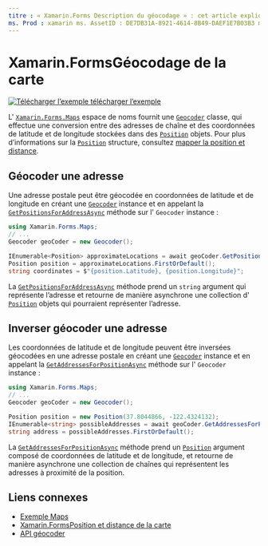```yaml
---
titre : « Xamarin.Forms Description du géocodage » : cet article explique comment géocoder et inverser les données cartographiques géocode, à l’aide de Xamarin.Forms . Classe de géocodeur Maps.»
ms. Prod : xamarin ms. AssetID : DE7DB31A-8921-4614-8B49-DAEF1E7B03B3 ms. Technology : xamarin-Forms Author : davidbritch ms. Author : dabritch ms. Date : 10/22/2019 No-Loc : [ Xamarin.Forms , Xamarin.Essentials ]
---
```


# <a name="xamarinforms-map-geocoding"></a>Xamarin.FormsGéocodage de la carte

[![Télécharger ](~/media/shared/download.png) l’exemple télécharger l’exemple](https://docs.microsoft.com/samples/xamarin/xamarin-forms-samples/workingwithmaps)

L' [`Xamarin.Forms.Maps`](xref:Xamarin.Forms.Maps) espace de noms fournit une [`Geocoder`](xref:Xamarin.Forms.Maps.Geocoder) classe, qui effectue une conversion entre des adresses de chaîne et des coordonnées de latitude et de longitude stockées dans des [`Position`](xref:Xamarin.Forms.Maps.Position) objets. Pour plus d’informations sur la [`Position`](xref:Xamarin.Forms.Maps.Position) structure, consultez [mapper la position et distance](position-distance.md).

## <a name="geocode-an-address"></a>Géocoder une adresse

Une adresse postale peut être géocodée en coordonnées de latitude et de longitude en créant une [`Geocoder`](xref:Xamarin.Forms.Maps.Geocoder) instance et en appelant la [`GetPositionsForAddressAsync`](xref:Xamarin.Forms.Maps.Geocoder.GetPositionsForAddressAsync*) méthode sur l' `Geocoder` instance :

```csharp
using Xamarin.Forms.Maps;
// ...
Geocoder geoCoder = new Geocoder();

IEnumerable<Position> approximateLocations = await geoCoder.GetPositionsForAddressAsync("Pacific Ave, San Francisco, California");
Position position = approximateLocations.FirstOrDefault();
string coordinates = $"{position.Latitude}, {position.Longitude}";
```

La [`GetPositionsForAddressAsync`](xref:Xamarin.Forms.Maps.Geocoder.GetPositionsForAddressAsync*) méthode prend un `string` argument qui représente l’adresse et retourne de manière asynchrone une collection d' [`Position`](xref:Xamarin.Forms.Maps.Position) objets qui pourraient représenter l’adresse.

## <a name="reverse-geocode-an-address"></a>Inverser géocoder une adresse

Les coordonnées de latitude et de longitude peuvent être inversées géocodées en une adresse postale en créant une [`Geocoder`](xref:Xamarin.Forms.Maps.Geocoder) instance et en appelant la [`GetAddressesForPositionAsync`](xref:Xamarin.Forms.Maps.Geocoder.GetAddressesForPositionAsync*) méthode sur l' `Geocoder` instance :

```csharp
using Xamarin.Forms.Maps;
// ...
Geocoder geoCoder = new Geocoder();

Position position = new Position(37.8044866, -122.4324132);
IEnumerable<string> possibleAddresses = await geoCoder.GetAddressesForPositionAsync(position);
string address = possibleAddresses.FirstOrDefault();
```

La [`GetAddressesForPositionAsync`](xref:Xamarin.Forms.Maps.Geocoder.GetAddressesForPositionAsync*) méthode prend un [`Position`](xref:Xamarin.Forms.Maps.Position) argument composé de coordonnées de latitude et de longitude, et retourne de manière asynchrone une collection de chaînes qui représentent les adresses à proximité de la position.

## <a name="related-links"></a>Liens connexes

- [Exemple Maps](https://docs.microsoft.com/samples/xamarin/xamarin-forms-samples/workingwithmaps)
- [Xamarin.FormsPosition et distance de la carte](position-distance.md)
- [API géocoder](xref:Xamarin.Forms.Maps.Geocoder)
